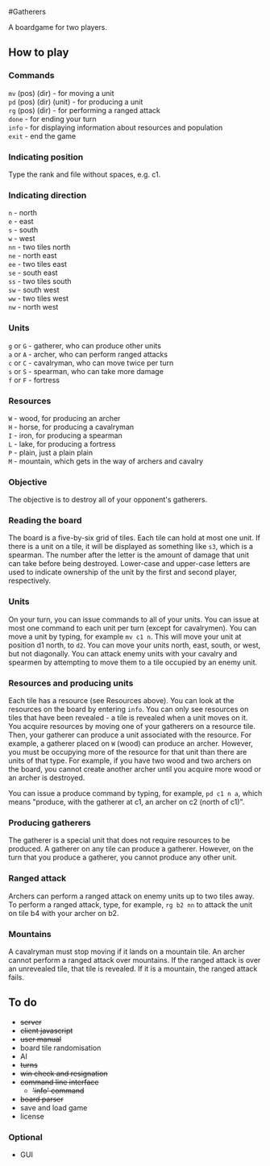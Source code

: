 #Gatherers

A boardgame for two players.

## How to play

### Commands
`mv` (pos) (dir) - for moving a unit  </br>
`pd` (pos) (dir) (unit) - for producing a unit  </br>
`rg` (pos) (dir) - for performing a ranged attack  </br>
`done` - for ending your turn  </br>
`info` - for displaying information about resources and population  </br>
`exit` - end the game  </br>

### Indicating position
Type the rank and file without spaces, e.g. c1.

### Indicating direction
`n` - north  </br>
`e` - east  </br>
`s` - south  </br>
`w` - west  </br>
`nn` - two tiles north  </br>
`ne` - north east  </br>
`ee` - two tiles east  </br>
`se` - south east  </br>
`ss` - two tiles south  </br>
`sw` - south west  </br>
`ww` - two tiles west  </br>
`nw` - north west  </br>

### Units
`g` or `G` - gatherer, who can produce other units  </br>
`a` or `A` - archer, who can perform ranged attacks  </br>
`c` or `C` - cavalryman, who can move twice per turn  </br>
`s` or `S` - spearman, who can take more damage  </br>
`f` or `F` - fortress  </br>

### Resources
`W` - wood, for producing an archer  </br>
`H` - horse, for producing a cavalryman  </br>
`I` - iron, for producing a spearman  </br>
`L` - lake, for producing a fortress  </br>
`P` - plain, just a plain plain  </br>
`M` - mountain, which gets in the way of archers and cavalry  </br>

### Objective
The objective is to destroy all of your opponent's gatherers.

### Reading the board
The board is a five-by-six grid of tiles. Each tile can hold at most one unit. If there is a unit on a tile, it will be displayed as something like `s3`, which is a spearman. The number after the letter is the amount of damage that unit can take before being destroyed. Lower-case and upper-case letters are used to indicate ownership of the unit by the first and second player, respectively.

### Units
On your turn, you can issue commands to all of your units. You can issue at most one command to each unit per turn (except for cavalrymen). You can move a unit by typing, for example `mv c1 n`. This will move your unit at position d1 north, to `d2`. You can move your units north, east, south, or west, but not diagonally. You can attack enemy units with your cavalry and spearmen by attempting to move them to a tile occupied by an enemy unit.

### Resources and producing units
Each tile has a resource (see Resources above). You can look at the resources on the board by entering `info`. You can only see resources on tiles that have been revealed - a tile is revealed when a unit moves on it. You acquire resources by moving one of your gatherers on a resource tile. Then, your gatherer can produce a unit associated with the resource. For example, a gatherer placed on `W` (wood) can produce an archer. However, you must be occupying more of the resource for that unit than there are units of that type. For example, if you have two wood and two archers on the board, you cannot create another archer until you acquire more wood or an archer is destroyed. 

You can issue a produce command by typing, for example, `pd c1 n a`, which means "produce, with the gatherer at c1, an archer on c2 (north of c1)".

### Producing gatherers
The gatherer is a special unit that does not require resources to be produced. A gatherer on any tile can produce a gatherer. However, on the turn that you produce a gatherer, you cannot produce any other unit.

### Ranged attack
Archers can perform a ranged attack on enemy units up to two tiles away. To perform a ranged attack, type, for example, `rg b2 nn` to attack the unit on tile b4 with your archer on b2. 

### Mountains
A cavalryman must stop moving if it lands on a mountain tile. An archer cannot perform a ranged attack over mountains. If the ranged attack is over an unrevealed tile, that tile is revealed. If it is a mountain, the ranged attack fails.

## To do
* <del>server</del>
* <del>client javascript</del>
* <del>user manual</del>
* board tile randomisation
* AI
* <del>turns</del>
* <del>win check and resignation</del>
* <del>command line interface</del>
	* <del>'info' command</del>
* <del>board parser</del>
* save and load game
* license

### Optional
* GUI

